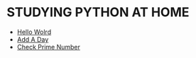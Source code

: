 # STUDYING PYTHON AT HOME
- [Hello Wolrd](./HelloWorld.py)
- [Add A Day](./addaDay.py)
- [Check Prime Number](./isPrime.py)
